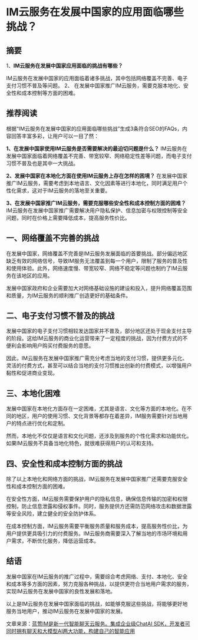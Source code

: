 # IM云服务在发展中国家的应用面临哪些挑战？

## 摘要

1、**IM云服务在发展中国家应用面临的挑战有哪些？**

IM云服务在发展中国家的应用面临着诸多挑战，其中包括网络覆盖不完善、电子支付习惯不普及等问题。
2、 在发展中国家推广IM云服务，需要克服本地化、安全性和成本控制等方面的困难。

## 推荐阅读
根据“IM云服务在发展中国家的应用面临哪些挑战”生成3条符合SEO的FAQs，内容回答丰富多彩，让用户可以一目了然：

**1、在发展中国家使用IM云服务是否需要解决的最迫切问题是什么？**
IM云服务在发展中国家面临着网络覆盖不完善、带宽较窄、网络稳定性差等问题，而电子支付习惯不普及也是其中一大挑战。

**2、发展中国家在本地化方面在使用IM云服务上存在怎样的困境？**
在发展中国家推广IM云服务，需要考虑到本地语言、文化因素等进行本地化，同时满足用户个性化需求，这对于IM云服务的落地至关重要。

**3、在发展中国家推广IM云服务，需要克服哪些安全性和成本控制方面的困难？**
IM云服务在发展中国家推广需要解决用户隐私保护、信息加密与权限控制等安全问题，同时在价格上需要降低成本，提高服务性价比。

## 一、网络覆盖不完善的挑战

在发展中国家，网络覆盖不完善是IM云服务发展面临的首要挑战。部分偏远地区缺乏有效的网络信号，导致IM服务无法覆盖到每一个用户，限制了服务的普及性和使用体验。此外，网络速度慢、带宽较窄、网络不稳定等问题也制约了IM云服务在该地区的应用。

发展中国家政府和企业需要加大对网络基础设施的建设和投入，提升网络覆盖范围和质量，为IM云服务的顺利推广创造更好的基础条件。

## 二、电子支付习惯不普及的挑战

发展中国家的电子支付习惯相较发达国家并不普及，部分地区还处于现金支付主导的阶段。这给IM云服务的商业化运营带来了一定程度的挑战，因为付费方式的不便利会影响用户购买付费服务的意愿。

因此，IM云服务在发展中国家推广需充分考虑当地的支付习惯，提供更多元化、灵活的付费方式，甚至可以结合当地的支付习惯推出创新的付费模式，以增强用户黏性和促进商业变现。

## 三、本地化困难

发展中国家在本地化方面存在一定困难，尤其是语言、文化等方面的本地化。在不同的地区，用户的使用习惯、文化背景等都存在着差异，IM服务需要针对当地用户的特点进行优化和定制。

然而，本地化不仅仅是语言和文化问题，还涉及到服务的个性化需求和功能优化。如果IM云服务不具备当地化特色，就很难获得用户的认可和支持。

## 四、安全性和成本控制方面的挑战

除了以上本地化和网络方面的挑战，IM云服务在发展中国家推广还需要克服安全性和成本控制方面的困难。

在安全性方面，IM云服务需要保护用户的隐私信息，确保信息传输的加密和权限控制，防止信息泄露和侵权事件。同时，服务提供方还需防范网络攻击和数据泄露等安全风险，建立健全的安全防护体系。

在成本控制方面，IM云服务需要平衡服务质量和服务成本，提高服务性价比，为用户提供更具吸引力的付费服务。IM云服务商需要深入了解当地的市场环境和用户需求，不断优化服务，降低运营成本。

## 结语

发展中国家在IM云服务的推广过程中，需要综合考虑网络、支付、本地化、安全和成本等多方面的因素，努力克服各种挑战，以提供更符合当地用户需求的服务，实现IM云服务在发展中国家的良性发展和落地。

以上是IM云服务在发展中国家面临的挑战，如能够克服这些挑战，将能够更好地服务当地用户，推动IM云服务在发展中国家的发展。

文章来源：[蓝莺IM是新一代智能聊天云服务。集成企业级ChatAI SDK，开发者可同时拥有聊天和大模型AI两大功能，构建自己的智能应用](https://www.lanyingim.com)